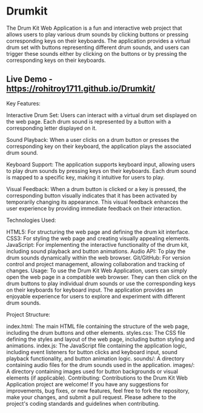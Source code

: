 # Drumkit
The Drum Kit Web Application is a fun and interactive web project that allows users to play various drum sounds by clicking buttons or pressing corresponding keys on their keyboards. The application provides a virtual drum set with buttons representing different drum sounds, and users can trigger these sounds either by clicking on the buttons or by pressing the corresponding keys on their keyboards.

## Live Demo - https://rohitroy1711.github.io/Drumkit/

Key Features:

Interactive Drum Set: Users can interact with a virtual drum set displayed on the web page. Each drum sound is represented by a button with a corresponding letter displayed on it.

Sound Playback: When a user clicks on a drum button or presses the corresponding key on their keyboard, the application plays the associated drum sound.

Keyboard Support: The application supports keyboard input, allowing users to play drum sounds by pressing keys on their keyboards. Each drum sound is mapped to a specific key, making it intuitive for users to play.

Visual Feedback: When a drum button is clicked or a key is pressed, the corresponding button visually indicates that it has been activated by temporarily changing its appearance. This visual feedback enhances the user experience by providing immediate feedback on their interaction.

Technologies Used:

HTML5: For structuring the web page and defining the drum kit interface.
CSS3: For styling the web page and creating visually appealing elements.
JavaScript: For implementing the interactive functionality of the drum kit, including sound playback and button animations.
Audio API: To play the drum sounds dynamically within the web browser.
Git/GitHub: For version control and project management, allowing collaboration and tracking of changes.
Usage:
To use the Drum Kit Web Application, users can simply open the web page in a compatible web browser. They can then click on the drum buttons to play individual drum sounds or use the corresponding keys on their keyboards for keyboard input. The application provides an enjoyable experience for users to explore and experiment with different drum sounds.

Project Structure:

index.html: The main HTML file containing the structure of the web page, including the drum buttons and other elements.
styles.css: The CSS file defining the styles and layout of the web page, including button styling and animations.
index.js: The JavaScript file containing the application logic, including event listeners for button clicks and keyboard input, sound playback functionality, and button animation logic.
sounds/: A directory containing audio files for the drum sounds used in the application.
images/: A directory containing images used for button backgrounds or visual elements (if applicable).
Contributing:
Contributions to the Drum Kit Web Application project are welcome! If you have any suggestions for improvements, bug fixes, or new features, feel free to fork the repository, make your changes, and submit a pull request. Please adhere to the project's coding standards and guidelines when contributing.
